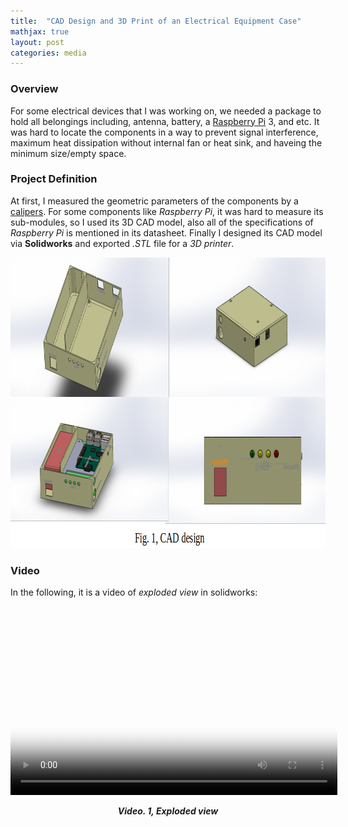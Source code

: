 ```yaml
---
title:  "CAD Design and 3D Print of an Electrical Equipment Case"
mathjax: true
layout: post
categories: media
---
```


### Overview

For some electrical devices that I was working on, we needed a package to hold all belongings including, antenna, battery, a [Raspberry Pi](https://www.raspberrypi.org/) 3, and etc. It was hard to locate the components in a way to prevent signal interference, maximum heat dissipation without internal fan or heat sink, and haveing the minimum size/empty space.

### Project Definition

At first, I measured the geometric parameters of the components by a [calipers](https://en.wikipedia.org/wiki/Calipers). For some components like _Raspberry Pi_, it was hard to measure its sub-modules, so I used its 3D CAD model, also all of the specifications of _Raspberry Pi_ is mentioned in its datasheet. Finally I designed its CAD model via __Solidworks__ and exported _.STL_ file for a _3D printer_.

<p style="text-align:center;">
    <img width="846" height="465" src="/img/CAD_casing_electrical/cad_design.png" alt="solidworks prototypes">
</p>

### Video

In the following, it is a video of _exploded view_ in solidworks:

<p style="text-align:center;">
   <video width="523" height="302" poster="/img/pip_inspection_robot/simulation_poster.png" controls>
      <source src="/videos/pip_inspection_robot/pip_inspection_simulation.mp4" type="video/mp4">
      Your browser does not support the video tag.
      <p style="text-align:center;">
        <b> <i> Video. 1, Exploded view </i> </b>
      </p>
   </video>
</p>
